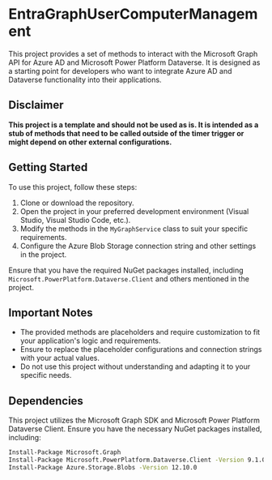# EntraGraphUserComputerManagement

This project provides a set of methods to interact with the Microsoft Graph API for Azure AD and Microsoft Power Platform Dataverse. It is designed as a starting point for developers who want to integrate Azure AD and Dataverse functionality into their applications.

## Disclaimer

**This project is a template and should not be used as is. It is intended as a stub of methods that need to be called outside of the timer trigger or might depend on other external configurations.**

## Getting Started

To use this project, follow these steps:

1. Clone or download the repository.
2. Open the project in your preferred development environment (Visual Studio, Visual Studio Code, etc.).
3. Modify the methods in the `MyGraphService` class to suit your specific requirements.
4. Configure the Azure Blob Storage connection string and other settings in the project.

Ensure that you have the required NuGet packages installed, including `Microsoft.PowerPlatform.Dataverse.Client` and others mentioned in the project.

## Important Notes

- The provided methods are placeholders and require customization to fit your application's logic and requirements.
- Ensure to replace the placeholder configurations and connection strings with your actual values.
- Do not use this project without understanding and adapting it to your specific needs.

## Dependencies

This project utilizes the Microsoft Graph SDK and Microsoft Power Platform Dataverse Client. Ensure you have the necessary NuGet packages installed, including:

```bash
Install-Package Microsoft.Graph
Install-Package Microsoft.PowerPlatform.Dataverse.Client -Version 9.1.0.2
Install-Package Azure.Storage.Blobs -Version 12.10.0
